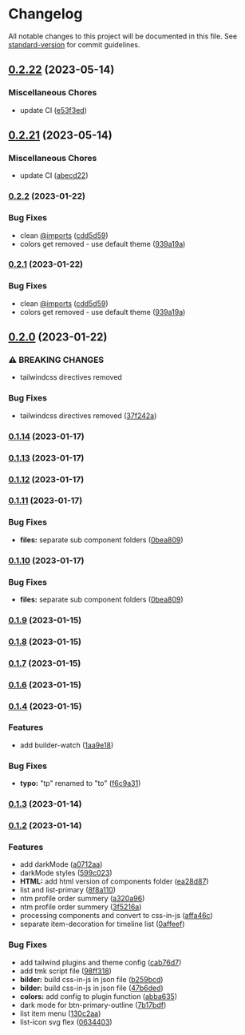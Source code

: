 # Changelog

All notable changes to this project will be documented in this file. See [standard-version](https://github.com/conventional-changelog/standard-version) for commit guidelines.

## [0.2.22](https://github.com/savyjs/digimarket-tailwind/compare/v0.2.21...v0.2.22) (2023-05-14)


### Miscellaneous Chores

* update CI ([e53f3ed](https://github.com/savyjs/digimarket-tailwind/commit/e53f3edbb8c7a7755077f9ba7a319a0684936e2a))

## [0.2.21](https://github.com/savyjs/digimarket-tailwind/compare/v0.2.2...v0.2.21) (2023-05-14)


### Miscellaneous Chores

* update CI ([abecd22](https://github.com/savyjs/digimarket-tailwind/commit/abecd22c37323e8627d99ed7669c1a1b14ce2662))

### [0.2.2](https://github.com/savyjs/digimarket-kit/compare/v0.2.0...v0.2.2) (2023-01-22)


### Bug Fixes

* clean [@imports](https://github.com/imports) ([cdd5d59](https://github.com/savyjs/digimarket-kit/commit/cdd5d59a03973accf7aede879ea35ccea954ec56))
* colors get removed - use default theme ([939a19a](https://github.com/savyjs/digimarket-kit/commit/939a19ab01c5f78bb330a0fa328a65f2aa7042ed))

### [0.2.1](https://github.com/savyjs/digimarket-kit/compare/v0.2.0...v0.2.1) (2023-01-22)


### Bug Fixes

* clean [@imports](https://github.com/imports) ([cdd5d59](https://github.com/savyjs/digimarket-kit/commit/cdd5d59a03973accf7aede879ea35ccea954ec56))
* colors get removed - use default theme ([939a19a](https://github.com/savyjs/digimarket-kit/commit/939a19ab01c5f78bb330a0fa328a65f2aa7042ed))

## [0.2.0](https://github.com/savyjs/digimarket-kit/compare/v0.1.14...v0.2.0) (2023-01-22)


### ⚠ BREAKING CHANGES

* tailwindcss directives removed

### Bug Fixes

* tailwindcss directives removed ([37f242a](https://github.com/savyjs/digimarket-kit/commit/37f242a1a431af9dc0c02c9e1c7e2ff076b13eb8))

### [0.1.14](https://github.com/savyjs/digimarket-kit/compare/v0.1.13...v0.1.14) (2023-01-17)

### [0.1.13](https://github.com/savyjs/digimarket-kit/compare/v0.1.12...v0.1.13) (2023-01-17)

### [0.1.12](https://github.com/savyjs/digimarket-kit/compare/v0.1.11...v0.1.12) (2023-01-17)

### [0.1.11](https://github.com/savyjs/digimarket-kit/compare/v0.1.9...v0.1.11) (2023-01-17)


### Bug Fixes

* **files:** separate sub component folders ([0bea809](https://github.com/savyjs/digimarket-kit/commit/0bea809b812ab3d3c88d0f5105fa5f725dcc2416))

### [0.1.10](https://github.com/savyjs/digimarket-kit/compare/v0.1.9...v0.1.10) (2023-01-17)


### Bug Fixes

* **files:** separate sub component folders ([0bea809](https://github.com/savyjs/digimarket-kit/commit/0bea809b812ab3d3c88d0f5105fa5f725dcc2416))

### [0.1.9](https://github.com/savyjs/digimarket-kit/compare/v0.1.8...v0.1.9) (2023-01-15)

### [0.1.8](https://github.com/savyjs/digimarket-kit/compare/v0.1.7...v0.1.8) (2023-01-15)

### [0.1.7](https://github.com/savyjs/marketplace-kit/compare/v0.1.4...v0.1.7) (2023-01-15)

### [0.1.6](https://github.com/savyjs/digimarket-kit/compare/v0.1.4...v0.1.6) (2023-01-15)

### [0.1.4](https://github.com/savyjs/digimarket-kit/compare/v0.1.3...v0.1.4) (2023-01-15)


### Features

* add builder-watch ([1aa9e18](https://github.com/savyjs/digimarket-kit/commit/1aa9e18d544804608933a5a6550f1bb997f461e4))


### Bug Fixes

* **typo:** "tp" renamed to "to" ([f6c9a31](https://github.com/savyjs/digimarket-kit/commit/f6c9a318815ad63a1241e2568ea25d93d4ed3a76))

### [0.1.3](https://github.com/savyjs/digimarket-kit/compare/v0.1.2...v0.1.3) (2023-01-14)

### [0.1.2](https://github.com/savyjs/tmk/compare/v0.1.0...v0.1.2) (2023-01-14)


### Features

* add darkMode ([a0712aa](https://github.com/savyjs/tmk/commit/a0712aa3723410df596ef7861d1098b155cde00a))
* darkMode styles ([599c023](https://github.com/savyjs/tmk/commit/599c0236f77739aae9847d9962180260e541fc25))
* **HTML:** add html version of components folder ([ea28d87](https://github.com/savyjs/tmk/commit/ea28d878ad6c0d73e377e47aba5e55447ccd57ae))
* list and list-primary ([8f8a110](https://github.com/savyjs/tmk/commit/8f8a110d71260319193a45dea8dd0e55bc7743d2))
* ntm profile order summery ([a320a96](https://github.com/savyjs/tmk/commit/a320a96af7b2c0d7cb42f2ad1270d16f50c84ac3))
* ntm profile order summery ([3f5216a](https://github.com/savyjs/tmk/commit/3f5216a153f6c12d61bd5e7b5bedc9514637c82e))
* processing components and convert to css-in-js ([affa46c](https://github.com/savyjs/tmk/commit/affa46ce8944c3e1f9dc2312c0a73db26c266726))
* separate item-decoration for timeline list ([0affeef](https://github.com/savyjs/tmk/commit/0affeef1037d17c9204b8154f36ef1c1c67dd783))


### Bug Fixes

* add tailwind plugins and theme config ([cab76d7](https://github.com/savyjs/tmk/commit/cab76d7450844ff5039436a9ca5340ae798dba3a))
* add tmk script file ([98ff318](https://github.com/savyjs/tmk/commit/98ff318317ad4d90a7d7507a568f8bb58f7ea6b4))
* **bilder:** build css-in-js in json file ([b259bcd](https://github.com/savyjs/tmk/commit/b259bcd04feefa01d5887d50122e0779fea4e512))
* **bilder:** build css-in-js in json file ([47b6ded](https://github.com/savyjs/tmk/commit/47b6dede8559c3c53658ccbea71df1a6b3b14ffc))
* **colors:** add config to plugin function ([abba635](https://github.com/savyjs/tmk/commit/abba6353347460d163606c28abc4db96fc8a18ab))
* dark mode for btn-primary-outline ([7b17bdf](https://github.com/savyjs/tmk/commit/7b17bdfc5ae27c634dc8cf881afd2340089f3d9c))
* list item menu ([130c2aa](https://github.com/savyjs/tmk/commit/130c2aa0c2a18756b011b7816b31c628e512bdb1))
* list-icon svg flex ([0634403](https://github.com/savyjs/tmk/commit/063440383a44535fe08a3ff46c6c9349e10e4d54))
